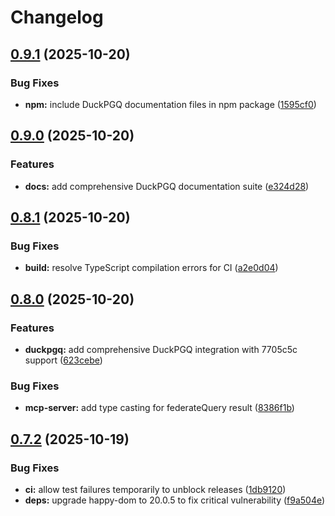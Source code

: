 # Changelog

## [0.9.1](https://github.com/theseedship/duckdb_mcp_node/compare/v0.9.0...v0.9.1) (2025-10-20)


### Bug Fixes

* **npm:** include DuckPGQ documentation files in npm package ([1595cf0](https://github.com/theseedship/duckdb_mcp_node/commit/1595cf0e1804ec573d3be9eb611475463773a22f))

## [0.9.0](https://github.com/theseedship/duckdb_mcp_node/compare/v0.8.1...v0.9.0) (2025-10-20)


### Features

* **docs:** add comprehensive DuckPGQ documentation suite ([e324d28](https://github.com/theseedship/duckdb_mcp_node/commit/e324d2863e60061f4306df9445deccc635f9b0f1))

## [0.8.1](https://github.com/theseedship/duckdb_mcp_node/compare/v0.8.0...v0.8.1) (2025-10-20)


### Bug Fixes

* **build:** resolve TypeScript compilation errors for CI ([a2e0d04](https://github.com/theseedship/duckdb_mcp_node/commit/a2e0d04a1b6d6125426a9a017d0881f72e1dcbe1))

## [0.8.0](https://github.com/theseedship/duckdb_mcp_node/compare/v0.7.2...v0.8.0) (2025-10-20)


### Features

* **duckpgq:** add comprehensive DuckPGQ integration with 7705c5c support ([623cebe](https://github.com/theseedship/duckdb_mcp_node/commit/623cebea62c64eb6aba4a31a1f49c8fb9d5deac1))


### Bug Fixes

* **mcp-server:** add type casting for federateQuery result ([8386f1b](https://github.com/theseedship/duckdb_mcp_node/commit/8386f1b671af7d2510f751ad4bf92d2226733608))

## [0.7.2](https://github.com/theseedship/duckdb_mcp_node/compare/v0.7.1...v0.7.2) (2025-10-19)


### Bug Fixes

* **ci:** allow test failures temporarily to unblock releases ([1db9120](https://github.com/theseedship/duckdb_mcp_node/commit/1db9120d3d376aba2eaa6cc962bf827b66016f81))
* **deps:** upgrade happy-dom to 20.0.5 to fix critical vulnerability ([f9a504e](https://github.com/theseedship/duckdb_mcp_node/commit/f9a504e590da96bb64a6f784f6201d71ee6d01b6))
